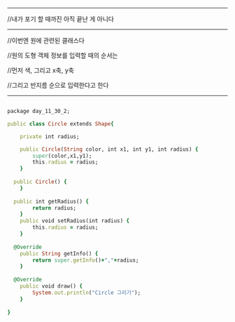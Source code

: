 ***
//내가 포기 할 때까진 아직 끝난 게 아니다
***
//이번엔 원에 관련된 클래스다

//원의 도형 객체 정보를 입력할 때의 순서는

//먼저 색, 그리고 x축, y축

//그리고 반지름 순으로 입력한다고 한다
***
```ruby

package day_11_30_2;

public class Circle extends Shape{

	private int radius;

	public Circle(String color, int x1, int y1, int radius) {
		super(color,x1,y1);
		this.radius = radius;
	}
	
  public Circle() {
	}
	
  public int getRadius() {
		return radius;
	}
	public void setRadius(int radius) {
		this.radius = radius;
	}
	
  @Override
	public String getInfo() {
		return super.getInfo()+","+radius;
	}
	
  @Override
	public void draw() {
		System.out.println("Circle 그리기");
	}
	
}


```
